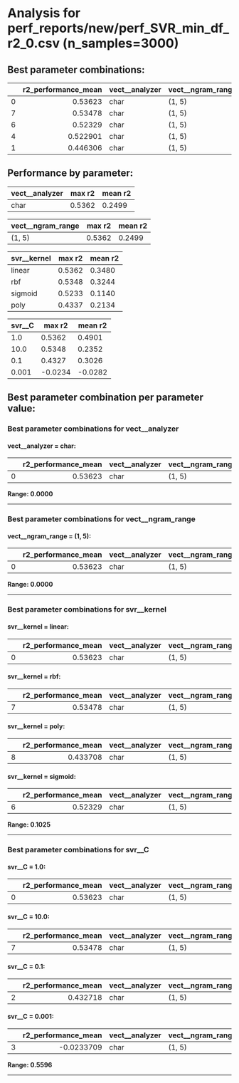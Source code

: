 # Analysis for perf_reports/new/perf_SVR_min_df_r2_0.csv (n_samples=3000)

## Best parameter combinations:

|    |   r2_performance_mean | vect__analyzer   | vect__ngram_range   | svr__kernel   |   svr__C |
|---:|----------------------:|:-----------------|:--------------------|:--------------|---------:|
|  0 |              0.53623  | char             | (1, 5)              | linear        |        1 |
|  7 |              0.53478  | char             | (1, 5)              | rbf           |       10 |
|  6 |              0.52329  | char             | (1, 5)              | sigmoid       |        1 |
|  4 |              0.522901 | char             | (1, 5)              | rbf           |        1 |
|  1 |              0.446306 | char             | (1, 5)              | linear        |       10 |

## Performance by parameter:

|vect__analyzer |max r2 |mean r2 |
|---|---|---|
|char            | 0.5362| 0.2499|


|vect__ngram_range |max r2 |mean r2 |
|---|---|---|
|(1, 5)          | 0.5362| 0.2499|


|svr__kernel |max r2 |mean r2 |
|---|---|---|
|linear          | 0.5362| 0.3480|
|rbf             | 0.5348| 0.3244|
|sigmoid         | 0.5233| 0.1140|
|poly            | 0.4337| 0.2134|


|svr__C |max r2 |mean r2 |
|---|---|---|
|1.0             | 0.5362| 0.4901|
|10.0            | 0.5348| 0.2352|
|0.1             | 0.4327| 0.3026|
|0.001           | -0.0234| -0.0282|


## Best parameter combination per parameter value:


### Best parameter combinations for vect__analyzer


#### vect__analyzer = char:

|    |   r2_performance_mean | vect__analyzer   | vect__ngram_range   | svr__kernel   |   svr__C |
|---:|----------------------:|:-----------------|:--------------------|:--------------|---------:|
|  0 |               0.53623 | char             | (1, 5)              | linear        |        1 |

**Range: 0.0000**

---

### Best parameter combinations for vect__ngram_range


#### vect__ngram_range = (1, 5):

|    |   r2_performance_mean | vect__analyzer   | vect__ngram_range   | svr__kernel   |   svr__C |
|---:|----------------------:|:-----------------|:--------------------|:--------------|---------:|
|  0 |               0.53623 | char             | (1, 5)              | linear        |        1 |

**Range: 0.0000**

---

### Best parameter combinations for svr__kernel


#### svr__kernel = linear:

|    |   r2_performance_mean | vect__analyzer   | vect__ngram_range   | svr__kernel   |   svr__C |
|---:|----------------------:|:-----------------|:--------------------|:--------------|---------:|
|  0 |               0.53623 | char             | (1, 5)              | linear        |        1 |
#### svr__kernel = rbf:

|    |   r2_performance_mean | vect__analyzer   | vect__ngram_range   | svr__kernel   |   svr__C |
|---:|----------------------:|:-----------------|:--------------------|:--------------|---------:|
|  7 |               0.53478 | char             | (1, 5)              | rbf           |       10 |
#### svr__kernel = poly:

|    |   r2_performance_mean | vect__analyzer   | vect__ngram_range   | svr__kernel   |   svr__C |
|---:|----------------------:|:-----------------|:--------------------|:--------------|---------:|
|  8 |              0.433708 | char             | (1, 5)              | poly          |       10 |
#### svr__kernel = sigmoid:

|    |   r2_performance_mean | vect__analyzer   | vect__ngram_range   | svr__kernel   |   svr__C |
|---:|----------------------:|:-----------------|:--------------------|:--------------|---------:|
|  6 |               0.52329 | char             | (1, 5)              | sigmoid       |        1 |

**Range: 0.1025**

---

### Best parameter combinations for svr__C


#### svr__C = 1.0:

|    |   r2_performance_mean | vect__analyzer   | vect__ngram_range   | svr__kernel   |   svr__C |
|---:|----------------------:|:-----------------|:--------------------|:--------------|---------:|
|  0 |               0.53623 | char             | (1, 5)              | linear        |        1 |
#### svr__C = 10.0:

|    |   r2_performance_mean | vect__analyzer   | vect__ngram_range   | svr__kernel   |   svr__C |
|---:|----------------------:|:-----------------|:--------------------|:--------------|---------:|
|  7 |               0.53478 | char             | (1, 5)              | rbf           |       10 |
#### svr__C = 0.1:

|    |   r2_performance_mean | vect__analyzer   | vect__ngram_range   | svr__kernel   |   svr__C |
|---:|----------------------:|:-----------------|:--------------------|:--------------|---------:|
|  2 |              0.432718 | char             | (1, 5)              | linear        |      0.1 |
#### svr__C = 0.001:

|    |   r2_performance_mean | vect__analyzer   | vect__ngram_range   | svr__kernel   |   svr__C |
|---:|----------------------:|:-----------------|:--------------------|:--------------|---------:|
|  3 |            -0.0233709 | char             | (1, 5)              | linear        |    0.001 |

**Range: 0.5596**

---
